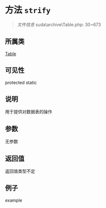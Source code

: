 # 方法 `strify`



> *文件信息* suda\archive\Table.php: 30~673

## 所属类 

[Table](../Table.md)

## 可见性

 protected static

## 说明

用于提供对数据表的操作



## 参数


无参数


## 返回值

返回值类型不定


## 例子

example